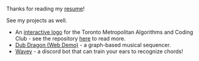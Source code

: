 Thanks for reading my [resume](https://github.com/gaelanmcmillan/resume/blob/main/Resume_GM.pdf)!

See my projects as well.
+ An [interactive logo](https://gaelanmcmillan.github.io/tmu-acc-logo-animation/) for the Toronto Metropolitan Algorithms and Coding Club - see the repository [here](https://github.com/gaelanmcmillan/tmu-acc-logo-animation) to read more.
+ [Dub Dragon (Web Demo)](https://gaelanmcmillan.github.io/dub-dragon-web/) - a graph-based musical sequencer.
+ [Wavey](https://github.com/gaelanmcmillan/wavey-bot##ear-training) - a discord bot that can train your ears to recognize chords!
